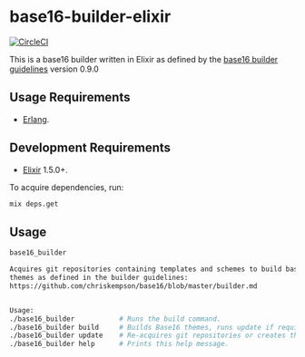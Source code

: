 # base16-builder-elixir
[![CircleCI](https://circleci.com/gh/obahareth/base16-builder-elixir.svg?style=svg)](https://circleci.com/gh/obahareth/base16-builder-elixir)

This is a base16 builder written in Elixir as defined by the [base16 builder guidelines](https://github.com/chriskempson/base16/blob/39d01a0248c7b28863ebafca66d7e1f5ca867b13/builder.md) version 0.9.0


## Usage Requirements
* [Erlang](http://erlang.org).

## Development Requirements
* [Elixir](https://elixir-lang.org) 1.5.0+.

To acquire dependencies, run:

```bash
mix deps.get
```

## Usage
```bash
base16_builder

Acquires git repositories containing templates and schemes to build base16
themes as defined in the builder guidelines:
https://github.com/chriskempson/base16/blob/master/builder.md


Usage:
./base16_builder           # Runs the build command.
./base16_builder build     # Builds Base16 themes, runs update if required repositories don't exist.
./base16_builder update    # Re-acquires git repositories or creates them if they don't exist.
./base16_builder help      # Prints this help message.
```
